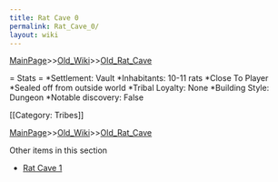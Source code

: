 ```yaml
---
title: Rat Cave 0
permalink: Rat_Cave_0/
layout: wiki
---
```


[MainPage](/keeperrl_wiki/ "wikilink")>>[Old_Wiki](/keeperrl_wiki/Old_Wiki "wikilink")>>[Old_Rat_Cave](/keeperrl_wiki/Old_Rat_Cave "wikilink")

= Stats =
*Settlement: Vault
*Inhabitants: 10-11 rats
*Close To Player
*Sealed off from outside world
*Tribal Loyalty: None
*Building Style: Dungeon
*Notable discovery: False

[[Category: Tribes]]

[MainPage](/keeperrl_wiki/ "wikilink")>>[Old_Wiki](/keeperrl_wiki/Old_Wiki "wikilink")>>[Old_Rat_Cave](/keeperrl_wiki/Old_Rat_Cave "wikilink")

Other items in this section
-    [Rat Cave 1](/keeperrl_wiki/Rat_Cave_1 "wikilink")
